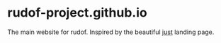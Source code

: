 # rudof-project.github.io
The main website for rudof. Inspired by the beautiful [just](https://just.systems/) landing page.
